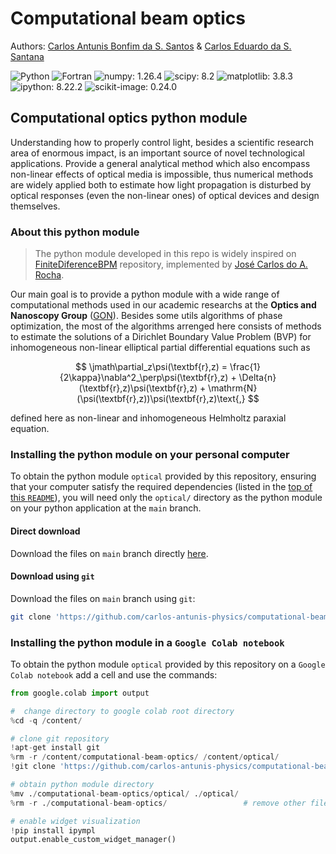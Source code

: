 # Computational beam optics

Authors: [Carlos Antunis Bonfim da S. Santos](https://github.com/carlos-antunis-physics) & [Carlos Eduardo da S. Santana](https://github.com/caduAa)

![Python](https://img.shields.io/badge/Python-3572A5?style=plastic)
![Fortran](https://img.shields.io/badge/Fortran-4d41b1?style=plastic)
![numpy: 1.26.4](https://img.shields.io/badge/numpy-1.26.4-3572A5?style=plastic)
![scipy: 8.2](https://img.shields.io/badge/scipy-8.2-3572A5?style=plastic)
![matplotlib: 3.8.3](https://img.shields.io/badge/matplotlib-3.8.3-3572A5?style=plastic)
![ipython: 8.22.2](https://img.shields.io/badge/ipython-8.22.2-3572A5?style=plastic)
![scikit-image: 0.24.0](https://img.shields.io/badge/scikit--image-0.24.0-3572A5?style=plastic)

## Computational optics python module

Understanding how to properly control light, besides a scientific research area of enormous impact, is an important source of novel technological applications. Provide a general analytical method which also encompass non-linear effects of optical media is impossible, thus numerical methods are widely applied both to estimate how light propagation is disturbed by optical responses (even the non-linear ones) of optical devices and design themselves.

### About this python module

> The python module developed in this repo is widely inspired on [FiniteDiferenceBPM](https://github.com/Windier/FiniteDifferenceBPM) repository, implemented by [José Carlos do A. Rocha](https://github.com/Windier).

Our main goal is to provide a python module with a wide range of computational methods used in our academic researchs at the **Optics and Nanoscopy Group** ([GON](https://if.ufal.br/grupopesquisa/gon/index_en.html)). Besides some utils algorithms of phase optimization, the most of the algorithms arrenged here consists of methods to estimate the solutions of a Dirichlet Boundary Value Problem (BVP) for inhomogeneous non-linear elliptical partial differential equations such as

$$
    \jmath\partial_z\psi(\textbf{r},z) = \frac{1}{2\kappa}\nabla^2_\perp\psi(\textbf{r},z) + \Delta{n}(\textbf{r},z)\psi(\textbf{r},z) + \mathrm{N}(\psi(\textbf{r},z))\psi(\textbf{r},z)\text{,}
$$

defined here as non-linear and inhomogeneous Helmholtz paraxial equation.

### Installing the python module on your personal computer

To obtain the python module `optical` provided by this repository, ensuring that your computer satisfy the required dependencies (listed in the [top of this `README`](#computational-beam-optics)), you will need only the `optical/` directory  as the python module on your python application at the `main` branch.

<!-- ```bash
f2py -m linear_algebra linear_algebra.f95 -h linear_algebra.pyf --overwrite-signature
f2py -c linear_algebra.pyf linear_algebra.f95
``` -->

#### Direct download

Download the files on `main` branch directly [here](https://github.com/carlos-antunis-physics/computational-beam-optics/archive/refs/heads/main.zip).

#### Download using `git`

Download the files on `main` branch using `git`:

```bash
git clone 'https://github.com/carlos-antunis-physics/computational-beam-optics.git'
```

### Installing the python module in a `Google Colab notebook`

To obtain the python module `optical` provided by this repository on a `Google Colab notebook` add a cell and use the commands:

```python
from google.colab import output

#  change directory to google colab root directory
%cd -q /content/

# clone git repository
!apt-get install git
%rm -r /content/computational-beam-optics/ /content/optical/
!git clone 'https://github.com/carlos-antunis-physics/computational-beam-optics'

# obtain python module directory
%mv ./computational-beam-optics/optical/ ./optical/
%rm -r ./computational-beam-optics/                 # remove other files

# enable widget visualization
!pip install ipympl
output.enable_custom_widget_manager()
```

<!-- ### Documentation and examples

For usage references, see the [`examples`](./examples/1-elementary/simple.ipynb) provided in this repository or check the [`documentation`](./documentation/main.md). -->
